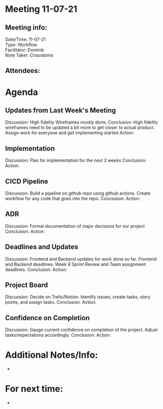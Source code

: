 # Meeting 11-07-21
## Meeting info:
Date/Time: 11-07-21\
Type: Workflow\
Facilitator: Dominik\
Note Taker: Crisostomo

Attendees:
-

# Agenda
## Updates from Last Week's Meeting
Discussion: High fidelity Wireframes mostly done.
Conclusion: High fidelity wireframes need to be updated a bit more to get closer to actual product. Assign work for everyone and get implementing started
Action: 

## Implementation 
Discussion: Plan for implementation for the next 2 weeks
Conclusion:
Action:

## CICD Pipeline
Discussion: Build a pipeline on github repo using github actions. Create workflow for any code that goes into the repo.
Conclusion:
Action:

## ADR
Discussion: Formal documentation of major decisions for our project
Conclusion:
Action:

## Deadlines and Updates
Discussion: Frontend and Backend updates for work done so far. Frontend and Backend deadlines. Week 8 Sprint Review and Team assignment deadlines.
Conclusion:
Action:

## Project Board
Discussion: Decide on Trello/Notion. Identify issues, create tasks, story points, and assign tasks. 
Conclusion:
Action:

## Confidence on Completion
Discussion: Gauge current confidence on completion of the project. Adjust tasks/expectations accordingly.
Conclusion:
Action:


# Additional Notes/Info:
-

# For next time:
- 
